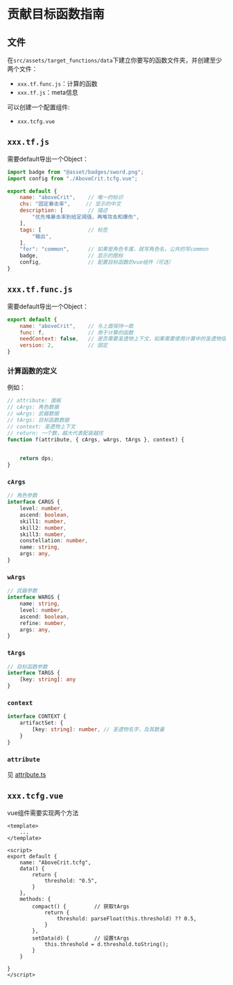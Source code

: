 # 贡献目标函数指南

## 文件
在`src/assets/target_functions/data`下建立你要写的函数文件夹，并创建至少两个文件：  
- `xxx.tf.func.js`：计算的函数
- `xxx.tf.js`：meta信息


可以创建一个配置组件:
- `xxx.tcfg.vue`

## `xxx.tf.js`
需要default导出一个Object：
```js
import badge from "@asset/badges/sword.png";
import config from "./AboveCrit.tcfg.vue";

export default {
    name: "aboveCrit",    // 唯一的标识
    chs: "固定暴击率",     // 显示的中文
    description: [        // 描述
        "优先堆暴击率到给定阈值，再堆攻击和爆伤",
    ],
    tags: [               // 标签
        "输出",
    ],
    "for": "common",      // 如果是角色专属，就写角色名，公共的写common
    badge,                // 显示的图标
    config,               // 配置目标函数的vue组件（可选）
}
```

## `xxx.tf.func.js`
需要default导出一个Object：
```js
export default {
    name: "aboveCrit",    // 与上面保持一致
    func: f,              // 用于计算的函数
    needContext: false,   // 是否需要圣遗物上下文，如果需要使用计算中的圣遗物信息，应当设为true，但会降低运行效率
    version: 2,           // 固定
}
```

### 计算函数的定义
例如：
```js
// attribute: 面板
// cArgs: 角色数据
// wArgs: 武器数据
// tArgs: 目标函数数据
// context: 圣遗物上下文
// return: 一个数，越大代表配装越优
function f(attribute, { cArgs, wArgs, tArgs }, context) {
    

    return dps;
}
```

### `cArgs`
```typescript
// 角色参数
interface CARGS {
    level: number,
    ascend: boolean,
    skill1: number,
    skill2: number,
    skill3: number,
    constellation: number,
    name: string,
    args: any,
}
```

### `wArgs`
```typescript
// 武器参数
interface WARGS {
    name: string,
    level: number,
    ascend: boolean,
    refine: number,
    args: any,
}
```

### `tArgs`
```typescript
// 目标函数参数
interface TARGS {
    [key: string]: any
}
```

### `context`
```typescript
interface CONTEXT {
    artifactSet: {
        [key: string]: number, // 圣遗物名字，及其数量
    }
}
```

### `attribute`
见 [attribute.ts](https://github.com/wormtql/genshin_panel/blob/main/src/attribute/attribute.ts)

## `xxx.tcfg.vue`
vue组件需要实现两个方法
```vue
<template>
    ...
</template>

<script>
export default {
    name: "AboveCrit.tcfg",
    data() {
        return {
            threshold: "0.5",
        }
    },
    methods: {
        compact() {         // 获取tArgs
            return {
                threshold: parseFloat(this.threshold) ?? 0.5,
            }
        },
        setData(d) {        // 设置tArgs
            this.threshold = d.threshold.toString();
        }
    }
    
}
</script>
```